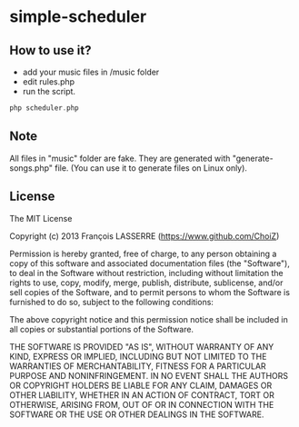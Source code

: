 # simple-scheduler

## How to use it?

- add your music files in /music folder
- edit rules.php
- run the script.

```php
php scheduler.php
```

## Note

All files in "music" folder are fake.
They are generated with "generate-songs.php" file. (You can use it to generate files on Linux only).

## License

The MIT License

Copyright (c) 2013 François LASSERRE (https://www.github.com/ChoiZ)

Permission is hereby granted, free of charge, to any person obtaining a copy of this software and associated documentation files (the "Software"), to deal in the Software without restriction, including without limitation the rights to use, copy, modify, merge, publish, distribute, sublicense, and/or sell copies of the Software, and to permit persons to whom the Software is furnished to do so, subject to the following conditions:

The above copyright notice and this permission notice shall be included in all copies or substantial portions of the Software.

THE SOFTWARE IS PROVIDED "AS IS", WITHOUT WARRANTY OF ANY KIND, EXPRESS OR IMPLIED, INCLUDING BUT NOT LIMITED TO THE WARRANTIES OF MERCHANTABILITY, FITNESS FOR A PARTICULAR PURPOSE AND NONINFRINGEMENT. IN NO EVENT SHALL THE AUTHORS OR COPYRIGHT HOLDERS BE LIABLE FOR ANY CLAIM, DAMAGES OR OTHER LIABILITY, WHETHER IN AN ACTION OF CONTRACT, TORT OR OTHERWISE, ARISING FROM, OUT OF OR IN CONNECTION WITH THE SOFTWARE OR THE USE OR OTHER DEALINGS IN THE SOFTWARE.
